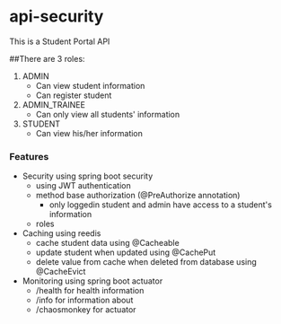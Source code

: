 # api-security
This is a Student Portal API

##There are 3 roles:
1. ADMIN
   * Can view student information
   * Can register student
2. ADMIN_TRAINEE
   * Can only view all students' information 
3. STUDENT
   * Can view his/her information 
### Features
* Security using spring boot security
  * using JWT authentication
  * method base authorization (@PreAuthorize annotation)
    * only loggedin student and admin have access to a student's information
  * roles
* Caching using reedis
  * cache student data using @Cacheable
  * update student when updated using @CachePut
  * delete value from cache when deleted from database using @CacheEvict
* Monitoring using spring boot actuator
  * /health for health information
  * /info for information about
  * /chaosmonkey for actuator

